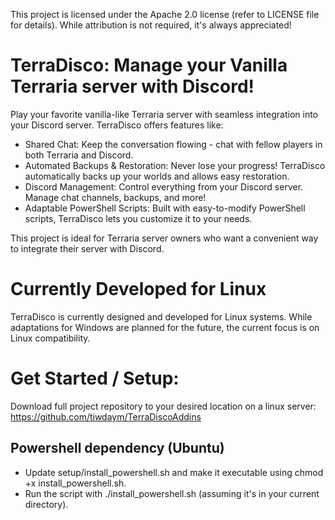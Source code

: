 This project is licensed under the Apache 2.0 license (refer to LICENSE file for details). While attribution is not required, it's always appreciated!

# TerraDisco: Manage your Vanilla Terraria server with Discord!
Play your favorite vanilla-like Terraria server with seamless integration into your Discord server. TerraDisco offers features like:

* Shared Chat: Keep the conversation flowing - chat with fellow players in both Terraria and Discord.
* Automated Backups & Restoration: Never lose your progress! TerraDisco automatically backs up your worlds and allows easy restoration.
* Discord Management: Control everything from your Discord server. Manage chat channels, backups, and more!
* Adaptable PowerShell Scripts: Built with easy-to-modify PowerShell scripts, TerraDisco lets you customize it to your needs.

This project is ideal for Terraria server owners who want a convenient way to integrate their server with Discord.

# Currently Developed for Linux
TerraDisco is currently designed and developed for Linux systems. While adaptations for Windows are planned for the future, the current focus is on Linux compatibility.

# Get Started / Setup:
Download full project repository to your desired location on a linux server: https://github.com/tiwdaym/TerraDiscoAddins

## Powershell dependency (Ubuntu)
* Update setup/install_powershell.sh and make it executable using chmod +x install_powershell.sh.
* Run the script with ./install_powershell.sh (assuming it's in your current directory).
